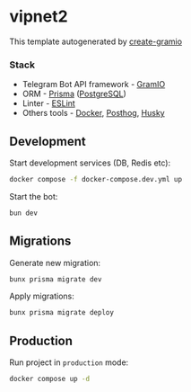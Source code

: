 # vipnet2

This template autogenerated by [create-gramio](https://github.com/gramiojs/create-gramio)

### Stack
- Telegram Bot API framework - [GramIO](https://gramio.dev/)
- ORM - [Prisma](https://www.prisma.io/) ([PostgreSQL](https://www.postgresql.org/))
- Linter - [ESLint](https://eslint.org/)
- Others tools - [Docker](https://www.docker.com/), [Posthog](https://posthog.com/docs/libraries/node), [Husky](https://typicode.github.io/husky/)

## Development

Start development services (DB, Redis etc):

```bash
docker compose -f docker-compose.dev.yml up
```

Start the bot:

```bash
bun dev
```

## Migrations

Generate new migration:

```bash
bunx prisma migrate dev
```
Apply migrations:

```bash
bunx prisma migrate deploy
```

## Production

Run project in `production` mode:

```bash
docker compose up -d
```
